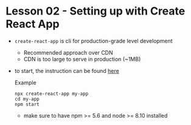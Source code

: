 # Lesson 02 - Setting up with Create React App

- `create-react-app` is cli for production-grade level development
    - Recommended approach over CDN
    - CDN is too large to serve in production (~1MB)
- to start, the instruction can be found [here](https://reactjs.org/docs/create-a-new-react-app.html)

    Example
    ```
    npx create-react-app my-app
    cd my-app
    npm start
    ```

    - make sure to have npm >= 5.6 and node >= 8.10 installed